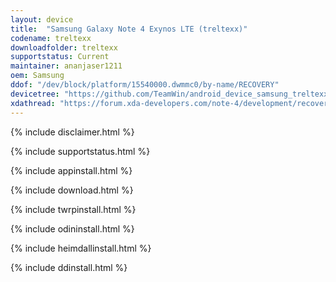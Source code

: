 ```yaml
---
layout: device
title:  "Samsung Galaxy Note 4 Exynos LTE (treltexx)"
codename: treltexx
downloadfolder: treltexx
supportstatus: Current
maintainer: ananjaser1211
oem: Samsung
ddof: "/dev/block/platform/15540000.dwmmc0/by-name/RECOVERY"
devicetree: "https://github.com/TeamWin/android_device_samsung_treltexx"
xdathread: "https://forum.xda-developers.com/note-4/development/recovery-twrp-3-2-3-0-touch-recovery-t3836759"
---
```


{% include disclaimer.html %}

{% include supportstatus.html %}

{% include appinstall.html %}

{% include download.html %}

{% include twrpinstall.html %}

{% include odininstall.html %}

{% include heimdallinstall.html %}

{% include ddinstall.html %}
